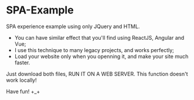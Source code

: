 # SPA-Example
SPA experience example using only JQuery and HTML.

- You can have similar effect that you'll find using ReactJS, Angular and Vue;
- I use this technique to many legacy projects, and works perfectly;
- Load your website only when you openning it, and make your site much faster.

Just download both files, RUN IT ON A WEB SERVER. This function doesn't work locally!

Have fun! +_+
